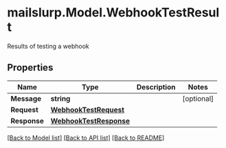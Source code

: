 # mailslurp.Model.WebhookTestResult
Results of testing a webhook
## Properties

Name | Type | Description | Notes
------------ | ------------- | ------------- | -------------
**Message** | **string** |  | [optional] 
**Request** | [**WebhookTestRequest**](WebhookTestRequest.md) |  | 
**Response** | [**WebhookTestResponse**](WebhookTestResponse.md) |  | 

[[Back to Model list]](../README.md#documentation-for-models) [[Back to API list]](../README.md#documentation-for-api-endpoints) [[Back to README]](../README.md)

